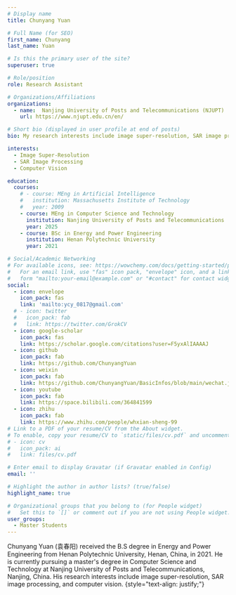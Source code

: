```yaml
---
# Display name
title: Chunyang Yuan

# Full Name (for SEO)
first_name: Chunyang
last_name: Yuan

# Is this the primary user of the site?
superuser: true

# Role/position
role: Research Assistant

# Organizations/Affiliations
organizations:
  - name:  Nanjing University of Posts and Telecommunications (NJUPT)
    url: https://www.njupt.edu.cn/en/

# Short bio (displayed in user profile at end of posts)
bio: My research interests include image super-resolution, SAR image processing, and computer vision.

interests:
  - Image Super-Resolution
  - SAR Image Processing
  - Computer Vision

education:
  courses:
    # - course: MEng in Artificial Intelligence
    #   institution: Massachusetts Institute of Technology
    #   year: 2009
    - course: MEng in Computer Science and Technology
      institution: Nanjing University of Posts and Telecommunications
      year: 2025
    - course: BSc in Energy and Power Engineering
      institution: Henan Polytechnic University
      year: 2021

# Social/Academic Networking
# For available icons, see: https://wowchemy.com/docs/getting-started/page-builder/#icons
#   For an email link, use "fas" icon pack, "envelope" icon, and a link in the
#   form "mailto:your-email@example.com" or "#contact" for contact widget.
social:
  - icon: envelope
    icon_pack: fas
    link: 'mailto:ycy_0817@gmail.com'
  # - icon: twitter
  #   icon_pack: fab
  #   link: https://twitter.com/GrokCV
  - icon: google-scholar
    icon_pack: fas
    link: https://scholar.google.com/citations?user=F5yxAlIAAAAJ
  - icon: github
    icon_pack: fab
    link: https://github.com/ChunyangYuan
  - icon: weixin
    icon_pack: fab
    link: https://github.com/ChunyangYuan/BasicInfos/blob/main/wechat.jpg
  - icon: youtube
    icon_pack: fab
    link: https://space.bilibili.com/364841599
  - icon: zhihu
    icon_pack: fab
    link: https://www.zhihu.com/people/whxian-sheng-99
# Link to a PDF of your resume/CV from the About widget.
# To enable, copy your resume/CV to `static/files/cv.pdf` and uncomment the lines below.
# - icon: cv
#   icon_pack: ai
#   link: files/cv.pdf

# Enter email to display Gravatar (if Gravatar enabled in Config)
email: ''

# Highlight the author in author lists? (true/false)
highlight_name: true

# Organizational groups that you belong to (for People widget)
#   Set this to `[]` or comment out if you are not using People widget.
user_groups:
  - Master Students
---
```


Chunyang Yuan (袁春阳) received the B.S degree in Energy and Power Engineering from Henan Polytechnic University, Henan, China, in 2021. He is currently pursuing a master's degree in Computer Science and Technology at Nanjing University of Posts and Telecommunications, Nanjing, China. His research interests include image super-resolution, SAR image processing, and computer vision.
{style="text-align: justify;"}


